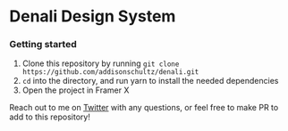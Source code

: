 # Denali Design System

### Getting started

1. Clone this repository by running `git clone https://github.com/addisonschultz/denali.git`
1. `cd` into the directory, and run yarn to install the needed dependencies
1. Open the project in Framer X

Reach out to me on [Twitter](https://twitter.com/addisonschultz) with any questions, or feel free to make PR to add to this repository!
